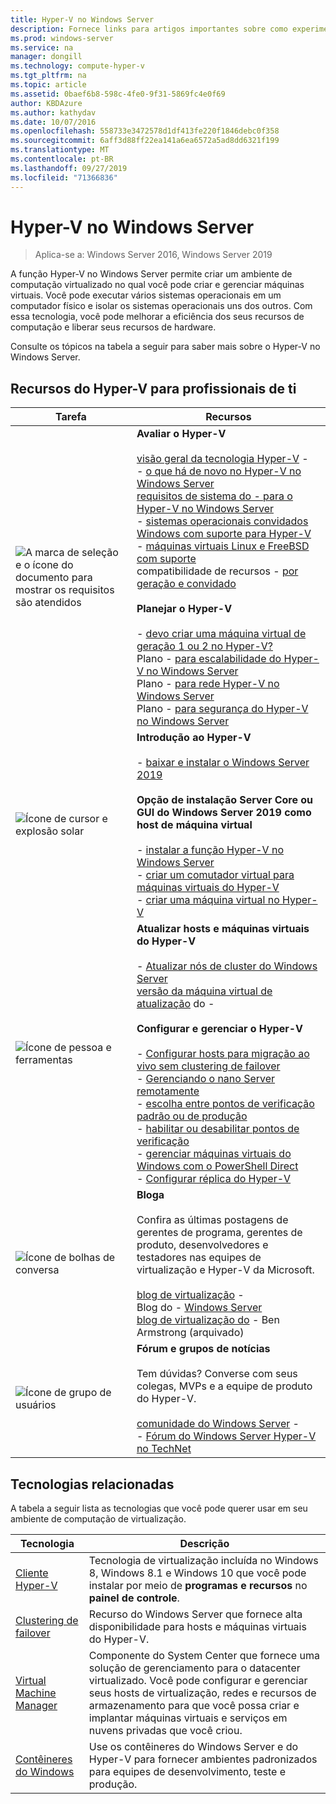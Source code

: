 ```yaml
---
title: Hyper-V no Windows Server
description: Fornece links para artigos importantes sobre como experimentar, planejar, implantar e gerenciar o Hyper-V
ms.prod: windows-server
ms.service: na
manager: dongill
ms.technology: compute-hyper-v
ms.tgt_pltfrm: na
ms.topic: article
ms.assetid: 0baef6b8-598c-4fe0-9f31-5869fc4e0f69
author: KBDAzure
ms.author: kathydav
ms.date: 10/07/2016
ms.openlocfilehash: 558733e3472578d1df413fe220f1846debc0f358
ms.sourcegitcommit: 6aff3d88ff22ea141a6ea6572a5ad8dd6321f199
ms.translationtype: MT
ms.contentlocale: pt-BR
ms.lasthandoff: 09/27/2019
ms.locfileid: "71366836"
---
```

# <a name="hyper-v-on-windows-server"></a>Hyper-V no Windows Server

>Aplica-se a: Windows Server 2016, Windows Server 2019

A função Hyper-V no Windows Server permite criar um ambiente de computação virtualizado no qual você pode criar e gerenciar máquinas virtuais. Você pode executar vários sistemas operacionais em um computador físico e isolar os sistemas operacionais uns dos outros. Com essa tecnologia, você pode melhorar a eficiência dos seus recursos de computação e liberar seus recursos de hardware.

Consulte os tópicos na tabela a seguir para saber mais sobre o Hyper-V no Windows Server.

## <a name="hyper-v-resources-for-it-pros"></a>Recursos do Hyper-V para profissionais de ti

|Tarefa |Recursos|
|---|---|
|![A marca de seleção e o ícone do documento para mostrar os requisitos são atendidos](media/All_Symbols_MeetsRequirements.png)|**Avaliar o Hyper-V**<br /><br />[visão geral da tecnologia Hyper-V](Hyper-V-Technology-Overview.md) - <br />- [o que há de novo no Hyper-V no Windows Server](What-s-new-in-Hyper-V-on-Windows.md)<br />[requisitos de sistema do -  para o Hyper-V no Windows Server](System-requirements-for-Hyper-V-on-Windows.md)<br />- [sistemas operacionais convidados Windows com suporte para Hyper-V](Supported-Windows-guest-operating-systems-for-Hyper-V-on-Windows.md) <br />- [máquinas virtuais Linux e FreeBSD com suporte](Supported-Linux-and-FreeBSD-virtual-machines-for-Hyper-V-on-Windows.md)<br />compatibilidade de recursos - [por geração e convidado](Hyper-V-feature-compatibility-by-generation-and-guest.md) <br /><br />**Planejar o Hyper-V**<br /><br />- [devo criar uma máquina virtual de geração 1 ou 2 no Hyper-V?](plan/Should-I-create-a-generation-1-or-2-virtual-machine-in-Hyper-V.md) <br />Plano - [para escalabilidade do Hyper-V no Windows Server](plan/plan-hyper-v-scalability-in-windows-server.md) <br />Plano - [para rede Hyper-V no Windows Server](plan/plan-hyper-v-networking-in-windows-server.md) <br />Plano - [para segurança do Hyper-V no Windows Server](plan/plan-hyper-v-security-in-windows-server.md)|
|![Ícone de cursor e explosão solar](media/All_Symbols_GetStarted.png)|**Introdução ao Hyper-V**<br /><br />- [baixar e instalar o Windows Server 2019](https://www.microsoft.com/evalcenter/evaluate-windows-server-2019)<br /><br />**Opção de instalação Server Core ou GUI do Windows Server 2019 como host de máquina virtual**<br /><br />- [instalar a função Hyper-V no Windows Server](get-started/Install-the-Hyper-V-role-on-Windows-Server.md)<br />- [criar um comutador virtual para máquinas virtuais do Hyper-V](get-started/Create-a-virtual-switch-for-Hyper-V-virtual-machines.md)<br />- [criar uma máquina virtual no Hyper-V](get-started/Create-a-virtual-machine-in-Hyper-V.md)|
|![Ícone de pessoa e ferramentas](media/All_Symbols_Administrator.png)|**Atualizar hosts e máquinas virtuais do Hyper-V**<br /><br />- [Atualizar nós de cluster do Windows Server](../../failover-clustering/Cluster-Operating-System-Rolling-Upgrade.md)<br />[versão da máquina virtual de atualização](deploy/Upgrade-virtual-machine-version-in-Hyper-V-on-Windows-or-Windows-Server.md) do - <br /><br />**Configurar e gerenciar o Hyper-V**<br /><br />- [Configurar hosts para migração ao vivo sem clustering de failover](deploy/Set-up-hosts-for-live-migration-without-Failover-Clustering.md)<br />- [Gerenciando o nano Server remotamente](../../get-started/manage-nano-server.md)<br />- [escolha entre pontos de verificação padrão ou de produção](manage/Choose-between-standard-or-production-checkpoints-in-Hyper-V.md)<br />- [habilitar ou desabilitar pontos de verificação](manage/Enable-or-disable-checkpoints-in-Hyper-V.md)<br />- [gerenciar máquinas virtuais do Windows com o PowerShell Direct](manage/Manage-Windows-virtual-machines-with-PowerShell-Direct.md)<br />- [Configurar réplica do Hyper-V](manage/Set-up-Hyper-V-Replica.md)|
|![Ícone de bolhas de conversa](media/All_Symbols_Chat.png)|**Bloga**<br /><br />Confira as últimas postagens de gerentes de programa, gerentes de produto, desenvolvedores e testadores nas equipes de virtualização e Hyper-V da Microsoft.<br /><br />[blog de virtualização](https://blogs.technet.com/b/virtualization/) - <br />Blog do - [Windows Server](https://blogs.technet.com/b/windowsserver/)<br />[blog de virtualização do](https://blogs.msdn.com/b/virtual_pc_guy/) -  Ben Armstrong (arquivado)|
|![Ícone de grupo de usuários](media/All_Symbols_Users_Group.png)|**Fórum e grupos de notícias**<br /><br />Tem dúvidas? Converse com seus colegas, MVPs e a equipe de produto do Hyper-V.<br /><br />[comunidade do Windows Server](https://techcommunity.microsoft.com/t5/Windows-Server/ct-p/Windows-Server) - <br />- [Fórum do Windows Server Hyper-V no TechNet](https://social.technet.microsoft.com/Forums/windowsserver/home?forum=winserverhyperv)|

## <a name="related-technologies"></a>Tecnologias relacionadas

A tabela a seguir lista as tecnologias que você pode querer usar em seu ambiente de computação de virtualização.

|Tecnologia|Descrição|
|--------------|---------------|
|[Cliente Hyper-V](https://docs.microsoft.com/virtualization/hyper-v-on-windows/index)|Tecnologia de virtualização incluída no Windows 8, Windows 8.1 e Windows 10 que você pode instalar por meio de **programas e recursos** no **painel de controle**.|
|[Clustering de failover](https://docs.microsoft.com/windows-server/failover-clustering/whats-new-in-failover-clustering)|Recurso do Windows Server que fornece alta disponibilidade para hosts e máquinas virtuais do Hyper-V.|
|[Virtual Machine Manager](https://docs.microsoft.com/system-center/vmm/overview)|Componente do System Center que fornece uma solução de gerenciamento para o datacenter virtualizado. Você pode configurar e gerenciar seus hosts de virtualização, redes e recursos de armazenamento para que você possa criar e implantar máquinas virtuais e serviços em nuvens privadas que você criou.|
|[Contêineres do Windows](https://docs.microsoft.com/virtualization/windowscontainers/)|Use os contêineres do Windows Server e do Hyper-V para fornecer ambientes padronizados para equipes de desenvolvimento, teste e produção.|